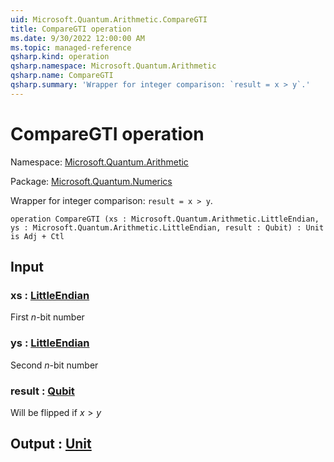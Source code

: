 ```yaml
---
uid: Microsoft.Quantum.Arithmetic.CompareGTI
title: CompareGTI operation
ms.date: 9/30/2022 12:00:00 AM
ms.topic: managed-reference
qsharp.kind: operation
qsharp.namespace: Microsoft.Quantum.Arithmetic
qsharp.name: CompareGTI
qsharp.summary: 'Wrapper for integer comparison: `result = x > y`.'
---
```


# CompareGTI operation

Namespace: [Microsoft.Quantum.Arithmetic](xref:Microsoft.Quantum.Arithmetic)

Package: [Microsoft.Quantum.Numerics](https://nuget.org/packages/Microsoft.Quantum.Numerics)


Wrapper for integer comparison: `result = x > y`.

```qsharp
operation CompareGTI (xs : Microsoft.Quantum.Arithmetic.LittleEndian, ys : Microsoft.Quantum.Arithmetic.LittleEndian, result : Qubit) : Unit is Adj + Ctl
```


## Input

### xs : [LittleEndian](xref:Microsoft.Quantum.Arithmetic.LittleEndian)

First $n$-bit number


### ys : [LittleEndian](xref:Microsoft.Quantum.Arithmetic.LittleEndian)

Second $n$-bit number


### result : [Qubit](xref:microsoft.quantum.qsharp.valueliterals#qubit-literals)

Will be flipped if $x > y$



## Output : [Unit](xref:microsoft.quantum.qsharp.valueliterals#unit-literal)

